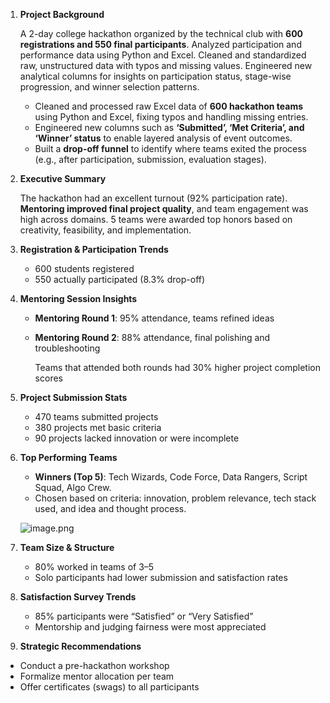 1. ****Project Background****
    
    A 2-day college hackathon organized by the technical club with **600 registrations and 550 final participants**. Analyzed participation and performance data using Python and Excel. Cleaned and standardized raw, unstructured data with typos and missing values. Engineered new analytical columns for insights on participation status, stage-wise progression, and winner selection patterns. 
    
    - Cleaned and processed raw Excel data of **600 hackathon teams** using Python and Excel, fixing typos and handling missing entries.
    - Engineered new columns such as **‘Submitted’, ‘Met Criteria’, and ‘Winner’ status** to enable layered analysis of event outcomes.
    - Built a **drop-off funnel** to identify where teams exited the process (e.g., after participation, submission, evaluation stages).
2. **Executive Summary**
    
    The hackathon had an excellent turnout (92% participation rate). **Mentoring improved final project quality**, and team engagement was high across domains. 5 teams were awarded top honors based on creativity, feasibility, and implementation.
    
3. **Registration & Participation Trends**
    - 600 students registered
    - 550 actually participated (8.3% drop-off)
4. **Mentoring Session Insights**
    - **Mentoring Round 1**: 95% attendance, teams refined ideas
    - **Mentoring Round 2**: 88% attendance, final polishing and troubleshooting
        
        Teams that attended both rounds had 30% higher project completion scores
        
5. **Project Submission Stats**
    - 470 teams submitted projects
    - 380 projects met basic criteria
    - 90 projects lacked innovation or were incomplete
6. **Top Performing Teams**
    - **Winners (Top 5)**: Tech Wizards, Code Force, Data Rangers, Script Squad, Algo Crew.
    - Chosen based on criteria: innovation, problem relevance, tech stack used, and idea and thought process.
    
    ![image.png](attachment:6cf0e28d-2b94-4613-a0dd-b662d68fddd2:image.png)
    
7. **Team Size & Structure**
    - 80% worked in teams of 3–5
    - Solo participants had lower submission and satisfaction rates
8. **Satisfaction Survey Trends**
    - 85% participants were “Satisfied” or “Very Satisfied”
    - Mentorship and judging fairness were most appreciated
9. **Strategic Recommendations**
- Conduct a pre-hackathon workshop
- Formalize mentor allocation per team
- Offer certificates (swags) to all participants
